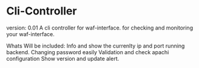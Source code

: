 # Cli-Controller
version: 0.01
A cli controller for waf-interface. for checking and monitoring your waf-interface.

Whats Will be included:
Info and show the currenlty ip and port running backend.
Changing password easily
Validation and check apachi configuration
Show version and update alert.
